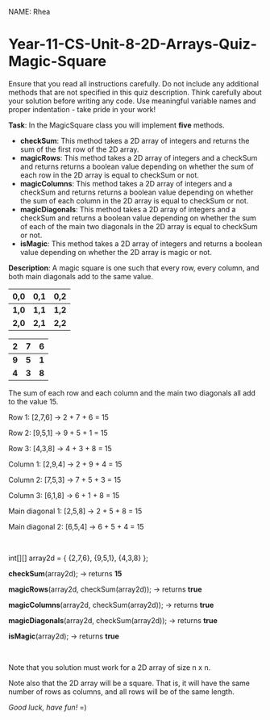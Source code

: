 NAME: Rhea

# Year-11-CS-Unit-8-2D-Arrays-Quiz-Magic-Square

Ensure that you read all instructions carefully. Do not include any additional methods that are not specified in this quiz description. Think carefully about your solution before writing any code. Use meaningful variable names and proper indentation - take pride in your work! 

<b>Task</b>: In the MagicSquare class you will implement <b>five</b> methods.
* <b>checkSum</b>: This method takes a 2D array of integers and returns the sum of the first row of the 2D array. 
* <b>magicRows</b>: This method takes a 2D array of integers and a checkSum and returns returns a boolean value depending on whether the sum of each row in the 2D array is equal to checkSum or not.
* <b>magicColumns</b>: This method takes a 2D array of integers and a checkSum and returns returns a boolean value depending on whether the sum of each column in the 2D array is equal to checkSum or not.
* <b>magicDiagonals</b>: This method takes a 2D array of integers and a checkSum and returns a boolean value depending on whether the sum of each of the main two diagonals in the 2D array is equal to checkSum or not.
* <b>isMagic</b>: This method takes a 2D array of integers and returns a boolean value depending on whether the 2D array is magic or not. 

<b>Description</b>: A magic square is one such that every row, every column, and both main diagonals add to the same value.  

| 0,0 | 0,1 | 0,2 |
|-----|-----|-----|
| **1,0** | **1,1** | **1,2** |
| **2,0** | **2,1** | **2,2** |

| 2 | 7 | 6 |
|---|---|---|
| **9** | **5** | **1** |
| **4** | **3** | **8** |

The sum of each row and each column and the main two diagonals all add to the value 15.

Row 1: [2,7,6] → 2 + 7 + 6 = 15

Row 2: [9,5,1] → 9 + 5 + 1 = 15

Row 3: [4,3,8] → 4 + 3 + 8 = 15

Column 1: [2,9,4] → 2 + 9 + 4 = 15

Column 2: [7,5,3] → 7 + 5 + 3 = 15

Column 3: [6,1,8] → 6 + 1 + 8 = 15

Main diagonal 1: [2,5,8] → 2 + 5 + 8 = 15

Main diagonal 2: [6,5,4] → 6 + 5 + 4 = 15

<br>

int[][] array2d = { {2,7,6}, {9,5,1}, {4,3,8} };

<b>checkSum</b>(array2d); → returns <b>15</b>

<b>magicRows</b>(array2d, checkSum(array2d)); → returns <b>true</b>

<b>magicColumns</b>(array2d, checkSum(array2d)); → returns <b>true</b>

<b>magicDiagonals</b>(array2d, checkSum(array2d)); → returns <b>true</b>

<b>isMagic</b>(array2d); → returns <b>true</b>

<br>

Note that you solution must work for a 2D array of size n x n.

Note also that the 2D array will be a square. That is, it will have the same number of rows as columns, and all rows will be of the same length.

<i>Good luck, have fun! </i> =)
